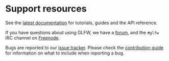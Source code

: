 # Support resources

See the [latest documentation](http://www.glfw.org/docs/latest/) for tutorials,
guides and the API reference.

If you have questions about using GLFW, we have a
[forum](https://discourse.glfw.org/), and the `#glfw` IRC channel on
[Freenode](http://freenode.net/).

Bugs are reported to our [issue tracker](https://github.com/glfw/glfw/issues).
Please check the [contribution
guide](https://github.com/glfw/glfw/blob/master/docs/CONTRIBUTING.md) for
information on what to include when reporting a bug.


